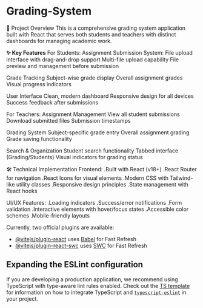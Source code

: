 # Grading-System

📝 Project Overview
This is a comprehensive grading system application built with React that serves both students and teachers with distinct dashboards for managing academic work.

**✨ Key Features**
For Students:
   Assignment Submission System:
        File upload interface with drag-and-drop support
        Multi-file upload capability
        File preview and management before submission

Grade Tracking
        Subject-wise grade display
        Overall assignment grades
        Visual progress indicators

User Interface
      Clean, modern dashboard
      Responsive design for all devices
      Success feedback after submissions

For Teachers:
  Assignment Management
          View all student submissions
          Download submitted files
          Submission timestamps

Grading System
      Subject-specific grade entry
      Overall assignment grading
      Grade saving functionality

Search & Organization
          Student search functionality
          Tabbed interface (Grading/Students)
          Visual indicators for grading status

🛠 Technical Implementation
Frontend:
.Built with React (v18+)
.React Router for navigation
.React Icons for visual elements
.Modern CSS with Tailwind-like utility classes
.Responsive design principles
.State management with React hooks

UI/UX Features:
.Loading indicators
.Success/error notifications
.Form validation
.Interactive elements with hover/focus states
.Accessible color schemes
.Mobile-friendly layouts

Currently, two official plugins are available:

- [@vitejs/plugin-react](https://github.com/vitejs/vite-plugin-react/blob/main/packages/plugin-react) uses [Babel](https://babeljs.io/) for Fast Refresh
- [@vitejs/plugin-react-swc](https://github.com/vitejs/vite-plugin-react/blob/main/packages/plugin-react-swc) uses [SWC](https://swc.rs/) for Fast Refresh

## Expanding the ESLint configuration

If you are developing a production application, we recommend using TypeScript with type-aware lint rules enabled. Check out the [TS template](https://github.com/vitejs/vite/tree/main/packages/create-vite/template-react-ts) for information on how to integrate TypeScript and [`typescript-eslint`](https://typescript-eslint.io) in your project.
